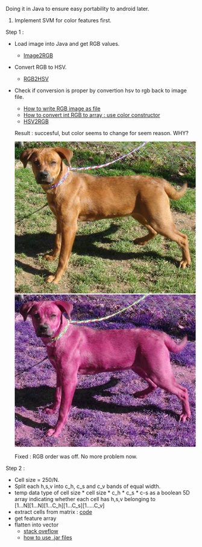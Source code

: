Doing it in Java to ensure easy portability to android later.

1. Implement SVM for color features first. 

Step 1 : 

+ Load image into Java and get RGB values.
	+ [Image2RGB](http://www.tutorialspoint.com/java_dip/understand_image_pixels.htm)
+ Convert RGB to HSV.
	+ [RGB2HSV](http://stackoverflow.com/a/2399174)
+ Check if conversion is proper by convertion hsv to rgb back to image file.
	+ [How to write RGB image as file](http://www.lac.inpe.br/JIPCookbook/1300-create-rgb.jsp)
	+ [How to convert int RGB to array : use color constructor](http://docs.oracle.com/javase/7/docs/api/java/awt/Color.html)
	+ [HSV2RGB](http://docs.oracle.com/javase/7/docs/api/java/awt/Color.html#HSBtoRGB(float,%20float,%20float))

	Result : succesful, but color seems to change for seem reason. WHY?

	![HSV2RGB](sample/dog.55.jpg)
	![HSV2RGB](sample/dog.55hsv2file.png)

	Fixed : RGB order was off. No more problem now. 

Step 2 : 

+ Cell size = 250/N.
+ Split each h,s,v into c_h, c_s and c_v bands of equal width.
+ temp data type of cell size * cell size * c_h * c_s * c-s as a boolean 5D array indicating whether each cell has h,s,v belonging to  
[1...N][1...N][1...C_h][1...C_s][1.....C_v]
+ extract cells from matrix : [code](trash/testExtractCells.java)
+ get feature array
+ flatten into vector
	+ [stack oveflow](http://stackoverflow.com/questions/2569279/how-to-flatten-2d-array-to-1d-array)
	+ [how to use .jar files](http://stackoverflow.com/questions/460364/how-to-use-classes-from-jar-files)